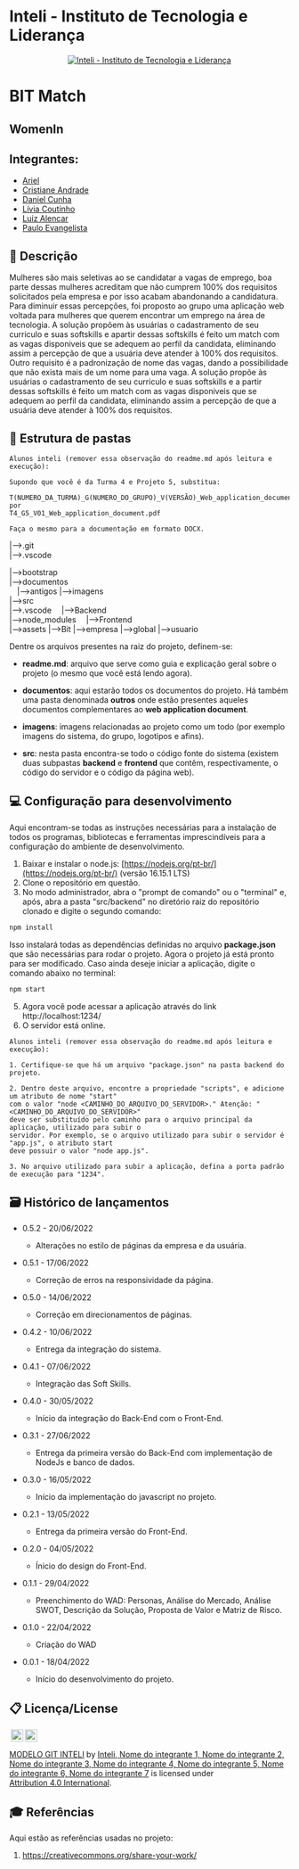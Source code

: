 # Inteli - Instituto de Tecnologia e Liderança 

<p align="center">
<a href= "https://www.inteli.edu.br/"><img src="https://www.inteli.edu.br/wp-content/uploads/2021/08/20172028/marca_1-2.png" alt="Inteli - Instituto de Tecnologia e Liderança" border="0"></a>
</p>

# BIT Match

## WomenIn

## Integrantes: 
- <a href="https://www.linkedin.com/in/victorbarq/">Ariel </a>
- <a href="https://www.linkedin.com/in/crisandrade/">Cristiane Andrade</a>
- <a href="https://www.linkedin.com/in/victorbarq/">Daniel Cunha</a> 
- <a href="https://www.linkedin.com/in/liviapcoutinho/">Lívia Coutinho</a> 
- <a href="https://www.linkedin.com/in/luiz-k-alencar/">Luiz Alencar</a>
- <a href="https://www.linkedin.com/in/victorbarq/">Paulo Evangelista</a> 

## 📝 Descrição

Mulheres são mais seletivas ao se candidatar a vagas de emprego, boa parte dessas mulheres acreditam que não cumprem 100% dos requisitos solicitados pela empresa e por isso acabam abandonando a candidatura. Para diminuir essas percepções, foi proposto ao grupo uma aplicação web voltada para mulheres que querem encontrar um emprego na área de tecnologia. A solução propõem às usuárias o cadastramento de seu curriculo e suas softskills e apartir dessas softskills é feito um match com as vagas disponiveis que se adequem ao perfil da candidata, eliminando assim a percepção de que a usuária deve atender à 100% dos requisitos. Outro requisito é a padronização de nome das vagas, dando a possibilidade que não exista mais de um nome para uma vaga.
A solução propõe às usuárias o cadastramento de seu curriculo e suas softskills e a partir dessas softskills é feito um match com as vagas disponiveis que se adequem ao perfil da candidata, eliminando assim a percepção de que a usuária deve atender à 100% dos requisitos.


## 📁 Estrutura de pastas

```
Alunos inteli (remover essa observação do readme.md após leitura e execução):

Supondo que você é da Turma 4 e Projeto 5, substitua:

T(NUMERO_DA_TURMA)_G(NUMERO_DO_GRUPO)_V(VERSÃO)_Web_application_document.pdf
por
T4_G5_V01_Web_application_document.pdf

Faça o mesmo para a documentação em formato DOCX.
```

|-->.git <br>
|-->.vscode <br>
     
|-->bootstrap <br>
|-->documentos <br>
 |-->antigos
|-->imagens <br>
|-->src <br>
    |-->.vscode
 |-->Backend <br>
        |-->node_modules
 |-->Frontend <br>
        |-->assets
        |-->Bit
        |-->empresa
        |-->global
        |-->usuario


Dentre os arquivos presentes na raiz do projeto, definem-se:

- <b>readme.md</b>: arquivo que serve como guia e explicação geral sobre o projeto (o mesmo que você está lendo agora).

- <b>documentos</b>: aqui estarão todos os documentos do projeto. Há também uma pasta denominada <b>outros</b> onde estão presentes aqueles documentos complementares ao <b>web application document</b>.

- <b>imagens</b>: imagens relacionadas ao projeto como um todo (por exemplo imagens do sistema, do grupo, logotipos e afins).

- <b>src</b>: nesta pasta encontra-se todo o código fonte do sistema (existem duas subpastas <b>backend</b> e <b>frontend</b> que contêm, respectivamente, o código do servidor e o código da página web).

## 💻 Configuração para desenvolvimento

Aqui encontram-se todas as instruções necessárias para a instalação de todos os programas, bibliotecas e ferramentas imprescindíveis para a configuração do ambiente de desenvolvimento.

1.  Baixar e instalar o node.js:  [https://nodejs.org/pt-br/](https://nodejs.org/pt-br/) (versão 16.15.1 LTS)
2. Clone o repositório em questão.
3.  No modo administrador, abra o "prompt de comando" ou o "terminal" e, após,  abra a pasta "src/backend" no diretório raiz do repositório clonado e digite o segundo comando:

```sh
npm install
```

Isso instalará todas as dependências definidas no arquivo <b>package.json</b> que são necessárias para rodar o projeto. Agora o projeto já está pronto para ser modificado. Caso ainda deseje iniciar a aplicação, digite o comando abaixo no terminal:

```sh
npm start
```
5. Agora você pode acessar a aplicação através do link http://localhost:1234/
6. O servidor está online.


```
Alunos inteli (remover essa observação do readme.md após leitura e execução):

1. Certifique-se que há um arquivo "package.json" na pasta backend do projeto.

2. Dentro deste arquivo, encontre a propriedade "scripts", e adicione um atributo de nome "start"
com o valor "node <CAMINHO_DO_ARQUIVO_DO_SERVIDOR>." Atenção: "<CAMINHO_DO_ARQUIVO_DO_SERVIDOR>" 
deve ser substituído pelo caminho para o arquivo principal da aplicação, utilizado para subir o
servidor. Por exemplo, se o arquivo utilizado para subir o servidor é "app.js", o atributo start
deve possuir o valor "node app.js".

3. No arquivo utilizado para subir a aplicação, defina a porta padrão de execução para "1234".
````

## 🗃 Histórico de lançamentos

* 0.5.2 - 20/06/2022
    * Alterações no estilo de páginas da empresa e da usuária.
* 0.5.1 - 17/06/2022
    * Correção de erros na responsividade da página.
* 0.5.0 - 14/06/2022
    * Correção em direcionamentos de páginas.
* 0.4.2 - 10/06/2022
    * Entrega da integração do sistema.
* 0.4.1 - 07/06/2022
    * Integração das Soft Skills.
* 0.4.0 - 30/05/2022
    * Início da integração do Back-End com o Front-End.
* 0.3.1 - 27/06/2022
    * Entrega da primeira versão do Back-End com implementação de NodeJs e banco de dados.
* 0.3.0 - 16/05/2022
    * Início da implementação do javascript no projeto.
* 0.2.1 - 13/05/2022
    * Entrega da primeira versão do Front-End.
* 0.2.0 - 04/05/2022
    * Ínicio do design do Front-End.
    
* 0.1.1 - 29/04/2022
    * Preenchimento do WAD: Personas, Análise do Mercado, Análise SWOT, Descrição da Solução, Proposta de Valor e Matriz de Risco.
* 0.1.0 - 22/04/2022
    * Criação do WAD
    
* 0.0.1 - 18/04/2022
    * Início do desenvolvimento do projeto.

## 📋 Licença/License

<img style="height:22px!important;margin-left:3px;vertical-align:text-bottom;" src="https://mirrors.creativecommons.org/presskit/icons/cc.svg?ref=chooser-v1"><img style="height:22px!important;margin-left:3px;vertical-align:text-bottom;" src="https://mirrors.creativecommons.org/presskit/icons/by.svg?ref=chooser-v1"><p xmlns:cc="http://creativecommons.org/ns#" xmlns:dct="http://purl.org/dc/terms/"><a property="dct:title" rel="cc:attributionURL" href="https://github.com/Spidus/Teste_Final_1">MODELO GIT INTELI</a> by <a rel="cc:attributionURL dct:creator" property="cc:attributionName" href="https://www.yggbrasil.com.br/vr">Inteli, Nome do integrante 1, Nome do integrante 2, Nome do integrante 3, Nome do integrante 4, Nome do integrante 5, Nome do integrante 6, Nome do integrante 7</a> is licensed under <a href="http://creativecommons.org/licenses/by/4.0/?ref=chooser-v1" target="_blank" rel="license noopener noreferrer" style="display:inline-block;">Attribution 4.0 International</a>.</p>

## 🎓 Referências

Aqui estão as referências usadas no projeto:

1. <https://creativecommons.org/share-your-work/>
